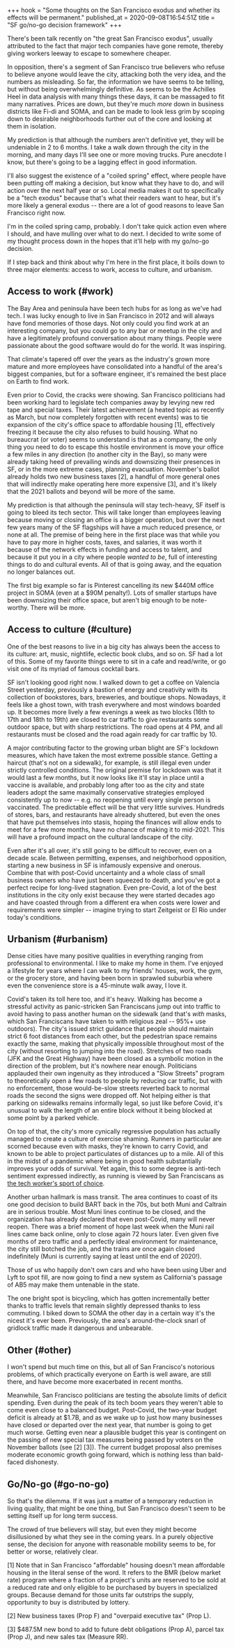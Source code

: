 +++
hook = "Some thoughts on the San Francisco exodus and whether its effects will be permanent."
published_at = 2020-09-08T16:54:51Z
title = "SF go/no-go decision framework"
+++

There's been talk recently on "the great San Francisco exodus", usually attributed to the fact that major tech companies have gone remote, thereby giving workers leeway to escape to somewhere cheaper.

In opposition, there's a segment of San Francisco true believers who refuse to believe anyone would leave the city, attacking both the very idea, and the numbers as misleading. So far, the information we have seems to be telling, but without being overwhelmingly definitive. As seems to be the Achilles Heel in data analysis with many things these days, it can be massaged to fit many narratives. Prices are down, but they're much _more_ down in business districts like Fi-di and SOMA, and can be made to look less grim by scoping down to desirable neighborhoods further out of the core and looking at them in isolation.

My prediction is that although the numbers aren't definitive yet, they will be undeniable in 2 to 6 months. I take a walk down through the city in the morning, and many days I'll see one or more moving trucks. Pure anecdote I know, but there's going to be a lagging effect in good information.

I'll also suggest the existence of a "coiled spring" effect, where people have been putting off making a decision, but know what they have to do, and will action over the next half year or so. Local media makes it out to specifically be a "tech exodus" because that's what their readers want to hear, but it's more likely a general exodus -- there are a lot of good reasons to leave San Francisco right now.

I'm in the coiled spring camp, probably. I don't take quick action even where I should, and have mulling over what to do next. I decided to write some of my thought process down in the hopes that it'll help with my go/no-go decision.

If I step back and think about why I'm here in the first place, it boils down to three major elements: access to work, access to culture, and urbanism.

## Access to work (#work)

The Bay Area and peninsula have been tech hubs for as long as we've had tech. I was lucky enough to live in San Francisco in 2012 and will always have fond memories of those days. Not only could you find work at an interesting company, but you could go to any bar or meetup in the city and have a legitimately profound conversation about many things. People were passionate about the good software would do for the world. It was inspiring.

That climate's tapered off over the years as the industry's grown more mature and more employees have consolidated into a handful of the area's biggest companies, but for a software engineer, it's remained the best place on Earth to find work.

Even prior to Covid, the cracks were showing. San Francisco politicians had been working hard to legislate tech companies away by levying new red tape and special taxes. Their latest achievement (a heated topic as recently as March, but now completely forgotten with recent events) was to tie expansion of the city's office space to affordable housing [1], effectively freezing it because the city also refuses to build housing. What no bureaucrat (or voter) seems to understand is that as a company, the only thing you need to do to escape this hostile environment is move your office a few miles in any direction (to another city in the Bay), so many were already taking heed of prevailing winds and downsizing their presences in SF, or in the more extreme cases, planning evacuation. November's ballot already holds two new business taxes [2], a handful of more general ones that will indirectly make operating here more expensive [3], and it's likely that the 2021 ballots and beyond will be more of the same.

My prediction is that although the peninsula will stay tech-heavy, SF itself is going to bleed its tech sector. This will take longer than employees leaving because moving or closing an office is a bigger operation, but over the next few years many of the SF flagships will have a much reduced presence, or none at all. The premise of being here in the first place was that while you have to pay more in higher costs, taxes, and salaries, it was worth it because of the network effects in funding and access to talent, and because it put you in a city where people _wanted to be_, full of interesting things to do and cultural events. All of that is going away, and the equation no longer balances out.

The first big example so far is Pinterest cancelling its new $440M office project in SOMA (even at a $90M penalty!). Lots of smaller startups have been downsizing their office space, but aren't big enough to be note-worthy. There will be more.

## Access to culture (#culture)

One of the best reasons to live in a big city has always been the access to its culture: art, music, nightlife, eclectic book clubs, and so on. SF had a lot of this. Some of my favorite things were to sit in a cafe and read/write, or go visit one of its myriad of famous cocktail bars.

SF isn't looking good right now. I walked down to get a coffee on Valencia Street yesterday, previously a bastion of energy and creativity with its collection of bookstores, bars, breweries, and boutique shops. Nowadays, it feels like a ghost town, with trash everywhere and most windows boarded up. It becomes more lively a few evenings a week as two blocks (16th to 17th and 18th to 19th) are closed to car traffic to give restaurants some outdoor space, but with sharp restrictions. The road opens at 4 PM, and all restaurants must be closed and the road again ready for car traffic by 10.

A major contributing factor to the growing urban blight are SF's lockdown measures, which have taken the most extreme possible stance. Getting a haircut (that's not on a sidewalk), for example, is still illegal even under strictly controlled conditions. The original premise for lockdown was that it would last a few months, but it now looks like it'll stay in place until a vaccine is available, and probably long after too as the city and state leaders adopt the same maximally conservative strategies employed consistently up to now -- e.g. no reopening until every single person is vaccinated. The predictable effect will be that very little survives. Hundreds of stores, bars, and restaurants have already shuttered, but even the ones that have put themselves into stasis, hoping the finances will allow ends to meet for a few more months, have no chance of making it to mid-2021. This will have a profound impact on the cultural landscape of the city.

Even after it's all over, it's still going to be difficult to recover, even on a decade scale. Between permitting, expenses, and neighborhood opposition, starting a new business in SF is infamously expensive and onerous. Combine that with post-Covid uncertainty and a whole class of small business owners who have just been squeezed to death, and you've got a perfect recipe for long-lived stagnation. Even pre-Covid, a lot of the best institutions in the city only exist because they were started decades ago and have coasted through from a different era when costs were lower and requirements were simpler -- imagine trying to start Zeitgeist or El Rio under today's conditions.

## Urbanism (#urbanism)

Dense cities have many positive qualities in everything ranging from professional to environmental. I like to make my home in them. I've enjoyed a lifestyle for years where I can walk to my friends' houses, work, the gym, or the grocery store, and having been born in sprawled suburbia where even the convenience store is a 45-minute walk away, I love it.

Covid's taken its toll here too, and it's heavy. Walking has become a stressful activity as panic-stricken San Franciscans jump out into traffic to avoid having to pass another human on the sidewalk (and that's _with_ masks, which San Franciscans have taken to with religious zeal -- 95%+ use outdoors). The city's issued strict guidance that people should maintain strict 6 foot distances from each other, but the pedestrian space remains exactly the same, making that physically impossible throughout most of the city (without resorting to jumping into the road). Stretches of two roads (JFK and the Great Highway) have been closed as a symbolic motion in the direction of the problem, but it's nowhere near enough. Politicians applauded their own ingenuity as they introduced a "Slow Streets" program to theoretically open a few roads to people by reducing car traffic, but with no enforcement, those would-be-slow streets reverted back to normal roads the second the signs were dropped off. Not helping either is that parking on sidewalks remains informally legal, so just like before Covid, it's unusual to walk the length of an entire block without it being blocked at some point by a parked vehicle.

On top of that, the city's more cynically regressive population has actually managed to create a culture of exercise shaming. Runners in particular are scorned because even with masks, they're known to carry Covid, and known to be able to project particulates of distances up to a mile. All of this in the midst of a pandemic where being in good health substantially improves your odds of survival. Yet again, this to some degree is anti-tech sentiment expressed indirectly, as running is viewed by San Franciscans as [the tech worker's sport of choice](https://www.reddit.com/r/sanfrancisco/comments/4omp08/joggers_always_carry_cash_seen_on_church/).

Another urban hallmark is mass transit. The area continues to coast of its one good decision to build BART back in the 70s, but both Muni and Caltrain are in serious trouble. Most Muni lines continue to be closed, and the organization has already declared that even post-Covid, many will never reopen. There was a brief moment of hope last week when the Muni rail lines came back online, only to close again 72 hours later. Even given five months of zero traffic and a perfectly ideal environment for maintenance, the city still botched the job, and the trains are once again closed indefinitely (Muni is currently saying at least until the end of 2020!).

Those of us who happily don't own cars and who have been using Uber and Lyft to spot fill, are now going to find a new system as California's passage of AB5 may make them untenable in the state.

The one bright spot is bicycling, which has gotten incrementally better thanks to traffic levels that remain slightly depressed thanks to less commuting. I biked down to SOMA the other day in a certain way it's the nicest it's ever been. Previously, the area's around-the-clock snarl of gridlock traffic made it dangerous and unbearable.

## Other (#other)

I won't spend but much time on this, but all of San Francisco's notorious problems, of which practically everyone on Earth is well aware, are still there, and have become more exacerbated in recent months.

Meanwhile, San Francisco politicians are testing the absolute limits of deficit spending. Even during the peak of its tech boom years they weren't able to come even close to a balanced budget. Post-Covid, the two-year budget deficit is already at $1.7B, and as we wake up to just how many businesses have closed or departed over the next year, that number is going to get much worse. Getting even near a plausible budget this year is contingent on the passing of new special tax measures being passed by voters on the November ballots (see [2] [3]). The current budget proposal also premises moderate economic growth going forward, which is nothing less than bald-faced dishonesty.

## Go/No-go (#go-no-go)

So that's the dilemma. If it was just a matter of a temporary reduction in living quality, that might be one thing, but San Francisco doesn't seem to be setting itself up for long term success.

The crowd of true believers will stay, but even they might become disillusioned by what they see in the coming years. In a purely objective sense, the decision for anyone with reasonable mobility seems to be, for better or worse, relatively clear.

[1] Note that in San Francisco "affordable" housing doesn't mean affordable housing in the literal sense of the word. It refers to the BMR (below market rate) program where a fraction of a project's units are reserved to be sold at a reduced rate and only eligible to be purchased by buyers in specialized groups. Because demand for those units far outstrips the supply, opportunity to buy is distributed by lottery.

[2] New business taxes (Prop F) and "overpaid executive tax" (Prop L).

[3] $487.5M new bond to add to future debt obligations (Prop A), parcel tax (Prop J), and new sales tax (Measure RR).

